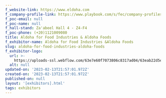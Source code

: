 ```yaml
---
f_website-link: https://www.eldoha.com
f_company-profile-link: https://www.playbook.com/s/fec/company-profiles
f_poc-email: null
f_poc-name: null
f_hall-stand: Za'abeel Hall 4 - Z4-F4
f_poc-phone: (+20)1121009080
title: Aldoha for Food Industries & Aldoha Foods
f_exhibitor-name: Aldoha for Food Industries &Aldoha Foods
slug: aldoha-for-food-industries-aldoha-foods
f_exhibitor-logo:
  url: >-
    https://uploads-ssl.webflow.com/63e7e60f7073806c8317ad04/63eab22d5e3d6be0429f964d_NGU5ZA.png
  alt: null
updated-on: '2023-02-13T21:57:01.972Z'
created-on: '2023-02-13T21:57:01.972Z'
published-on: null
layout: '[exhibitors].html'
tags: exhibitors
---
```



